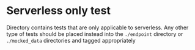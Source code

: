 # Serverless only test

Directory contains tests that are only applicable to serverless.
Any other type of tests should be placed instead into the `./endpoint` directory or `./mocked_data` directories and tagged appropriately


